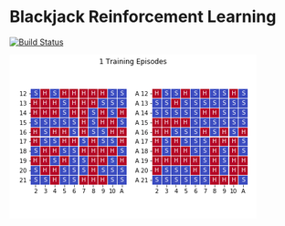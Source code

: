 # Blackjack Reinforcement Learning

[![Build Status](https://travis-ci.com/henighan/blackjack-rl.svg?branch=master)](https://travis-ci.com/henighan/blackjack-rl)

![Alt Text](./imgs/strategy_card.gif)
